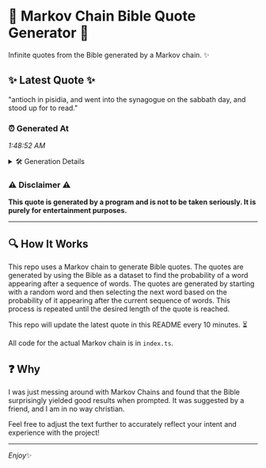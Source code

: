 # 📖 Markov Chain Bible Quote Generator 📖

Infinite quotes from the Bible generated by a Markov chain. ✨

## ✨ Latest Quote ✨
"antioch in pisidia, and went into the synagogue on the sabbath day, and stood up for to read."

### ⏰ Generated At
*1:48:52 AM*

<details>
    <summary>🛠️ Generation Details</summary>
    <p>
        <strong>🌱 Seed:</strong> antioch<br>
        <strong>🔄 Iterations:</strong> 17<br>
        <strong>📜 Context History:</strong><br>[ antioch ]: in<br>[ antioch, in ]: pisidia,<br>[ antioch, in, pisidia, ]: and<br>[ antioch, in, pisidia,, and ]: went<br>[ antioch, in, pisidia,, and, went ]: into<br>[ antioch, in, pisidia,, and, went, into ]: the<br>[ in, pisidia,, and, went, into, the ]: synagogue<br>[ pisidia,, and, went, into, the, synagogue ]: on<br>[ and, went, into, the, synagogue, on ]: the<br>[ went, into, the, synagogue, on, the ]: sabbath<br>[ into, the, synagogue, on, the, sabbath ]: day,<br>[ the, synagogue, on, the, sabbath, day, ]: and<br>[ synagogue, on, the, sabbath, day,, and ]: stood<br>[ on, the, sabbath, day,, and, stood ]: up<br>[ the, sabbath, day,, and, stood, up ]: for<br>[ sabbath, day,, and, stood, up, for ]: to<br>[ day,, and, stood, up, for, to ]: read.<br>
    </p>
</details>

### ⚠️ Disclaimer ⚠️
**This quote is generated by a program and is not to be taken seriously. It is purely for entertainment purposes.**

---

## 🔍 How It Works

This repo uses a Markov chain to generate Bible quotes. The quotes are generated by using the Bible as a dataset to find the probability of a word appearing after a sequence of words. The quotes are generated by starting with a random word and then selecting the next word based on the probability of it appearing after the current sequence of words. This process is repeated until the desired length of the quote is reached.

This repo will update the latest quote in this README every 10 minutes. ⏳

All code for the actual Markov chain is in `index.ts`.

## ❓ Why

I was just messing around with Markov Chains and found that the Bible surprisingly yielded good results when prompted. 
It was suggested by a friend, and I am in no way christian.

Feel free to adjust the text further to accurately reflect your intent and experience with the project!

---

*Enjoy*✨
